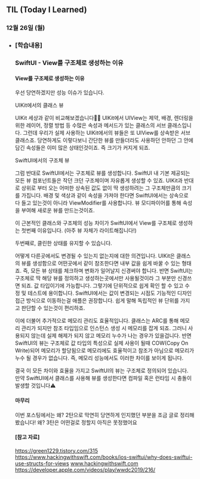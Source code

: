 ## TIL (Today I Learned)

### 12월 26일 (월)   

- ### [학습내용] 
   ### SwiftUI - View를 구조체로 생성하는 이유
   #### View를 구조체로 생성하는 이유

    우선 당연하겠지만 성능 이슈가 있습니다.

    UIKit에서의 클래스 뷰

    UIKit 세상과 같이 비교해보겠습니다🙋🏻
    UIKit에서 UIView는 제약, 배경, 렌더링을 위한 레이어, 정렬 방법 등 수많은 속성과 메서드가 있는 클래스의 서브 클래스입니다.
    그런데 우리가 실제 사용하는 UIKit에서의 뷰들은 또 UIView를 상속받은 서브 클래스죠.
    당연하게도 이렇다보니 간단한 뷰를 만들더라도 사용하던 안하던 그 안에 담긴 속성들은 이미 많은 상태인것이죠.
    즉 크기가 커지게 되죠.

    SwiftUI에서의 구조체 뷰

    그럼 반대로 SwiftUI에서는 구조체로 뷰를 생성합니다.
    SwiftUI 내 기본 제공되는 모든 뷰 컴포넌트들은 작던 크던 구조체이며 자유롭게 생성할 수 있죠.
    UIKit과 반대로 상위로 부터 오는 어떠한 상속된 값도 없이 딱 생성하려는 그 구조체만큼의 크기를 가집니다.
    배경 및 색상과 같이 속성을 가져야 한다면 SwiftUI에서는 상속으로 다 들고 있는것이 아니라 ViewModifier를 사용합니다.
    뷰 모디파이어를 통해 속성을 부여해 새로운 뷰를 만드는것이죠.

    이 근본적인 클래스와 구조체의 성능 차이가 SwiftUI에서 View를 구조체로 생성하는 첫번째 이유입니다.
    (아주 뷰 자체가 라이트해집니다!)

    두번째로, 클린한 상태를 유지할 수 있습니다.

    어떻게 다른곳에서도 변경될 수 있는지 없는지에 대한 의견입니다.
    UIKit은 클래스의 뷰를 생성함으로 어떤곳에서 같이 참조한다면 내부 값을 쉽게 바꿀 수 있는 형태죠.
    즉, 모든 뷰 상태를 체크하며 변화가 일어날지 신경써야 합니다.
    반면 SwiftUI는 구조체로 딱 해당 뷰를 정의하고 생성하는곳에서만 사용될것이라 그 부분만 신경쓰면 되죠.
    값 타입이기에 가능합니다.
    그렇기에 단위적으로 쉽게 확인 할 수 있고 수정 및 테스트에 용이합니다.
    SwiftUI에서는 값이 변경되는 시점도 기능적인 디자인 접근 방식으로 이동하는걸 애플은 권장합니다.
    쉽게 말해 독립적인 뷰 단위를 가지고 판단할 수 있는것이 편리하죠.

    이에 더불어 추가적으로 메모리 관리도 효율적입니다.
    클래스는 ARC를 통해 메모리 관리가 되지만 참조 타입임으로 인스턴스 생성 시 메모리를 잡게 되죠.
    그러니 사용되지 않는데 실제 해제가 되지 않고 메모리 누수가 나는 경우가 있을겁니다.
    반면 SwiftUI의 뷰는 구조체로 값 타입의 특성으로 실제 사용이 될때 COW(Copy On Write)되어 메모리가 할당됨으로 메모리에도 효율적이고 참조가 아님으로 메모리가 누수 될 경우가 없습니다.
    즉, 메모리 성능에서도 이러한 차이를 보이게 됩니다.

    결국 이 모든 차이와 효율을 가지고 SwiftUI의 뷰는 구조체로 정의되어 있습니다.
    만약 SwiftUI에서 클래스를 사용해 뷰를 생성한다면 컴파일 혹은 런타임 시 충돌이 발생할 것입니다⚠️

    #### 마무리

    이번 포스팅에서는 왜? 2탄으로 막연히 당연하게 인지했던 부분을 조금 글로 정리해봤습니다!
    왜? 3탄은 어떤걸로 정할지 아직은 못정했어요

    #### [참고 자료]
    https://green1229.tistory.com/315
    https://www.hackingwithswift.com/books/ios-swiftui/why-does-swiftui-use-structs-for-views
    www.hackingwithswift.com
    https://developer.apple.com/videos/play/wwdc2019/216/
